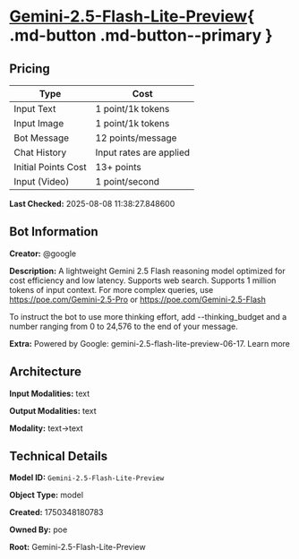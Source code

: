 # [Gemini-2.5-Flash-Lite-Preview](https://poe.com/Gemini-2.5-Flash-Lite-Preview){ .md-button .md-button--primary }

## Pricing

| Type | Cost |
|------|------|
| Input Text | 1 point/1k tokens |
| Input Image | 1 point/1k tokens |
| Bot Message | 12 points/message |
| Chat History | Input rates are applied |
| Initial Points Cost | 13+ points |
| Input (Video) | 1 point/second |

**Last Checked:** 2025-08-08 11:38:27.848600


## Bot Information

**Creator:** @google

**Description:** A lightweight Gemini 2.5 Flash reasoning model optimized for cost efficiency and low latency. Supports web search. Supports 1 million tokens of input context. For more complex queries, use https://poe.com/Gemini-2.5-Pro or https://poe.com/Gemini-2.5-Flash

To instruct the bot to use more thinking effort, add --thinking_budget and a number ranging from 0 to 24,576 to the end of your message.

**Extra:** Powered by Google: gemini-2.5-flash-lite-preview-06-17. Learn more


## Architecture

**Input Modalities:** text

**Output Modalities:** text

**Modality:** text->text


## Technical Details

**Model ID:** `Gemini-2.5-Flash-Lite-Preview`

**Object Type:** model

**Created:** 1750348180783

**Owned By:** poe

**Root:** Gemini-2.5-Flash-Lite-Preview

